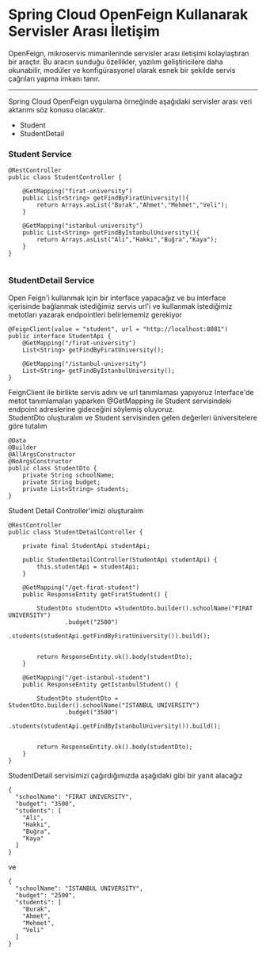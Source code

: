 <h1> Spring Cloud OpenFeign Kullanarak Servisler Arası İletişim </h1>



<p>OpenFeign, mikroservis mimarilerinde servisler arası iletişimi kolaylaştıran bir araçtır. Bu aracın sunduğu özellikler, yazılım geliştiricilere daha okunabilir, modüler ve konfigürasyonel olarak esnek bir şekilde servis çağrıları yapma imkanı tanır.
<hr>

<p> Spring Cloud OpenFeign uygulama örneğinde aşağıdaki servisler arası veri aktarımı söz konusu olacaktır.
<ul>       

<li>  Student   </li>
<li>   StudentDetail    </li>


</ul>

<h3> Student Service </h3>

```
@RestController
public class StudentController {

    @GetMapping("firat-university")
    public List<String> getFindByFiratUniversity(){
        return Arrays.asList("Burak","Ahmet","Mehmet","Veli");
    }

    @GetMapping("istanbul-university")
    public List<String> getFindByIstanbulUniversity(){
        return Arrays.asList("Ali","Hakkı","Buğra","Kaya");
    }
}


```

<h3> StudentDetail Service </h3>

<p> Open Feign'i kullanmak için bir interface yapacağız ve bu interface içerisinde bağlanmak istediğimiz servis url'i ve kullanmak istediğimiz metotları yazarak endpointleri belirlememiz gerekiyor

```
@FeignClient(value = "student", url = "http://localhost:8081")
public interface StudentApi {
    @GetMapping("/firat-university")
    List<String> getFindByFiratUniversity();

    @GetMapping("/istanbul-university")
    List<String> getFindByIstanbulUniversity();
}

```
<p> <bold> FeignClient </bold> ile birlikte servis adını ve url tanımlaması yapıyoruz
Interface'de metot tanımlamaları yaparken <bold> @GetMapping </bold> ile Student servisindeki endpoint adreslerine gideceğini söylemiş oluyoruz.
<br>
StudentDto oluşturalım ve Student servisinden gelen değerleri üniversitelere göre tutalım


```
@Data
@Builder
@AllArgsConstructor
@NoArgsConstructor
public class StudentDto {
    private String schoolName;
    private String budget;
    private List<String> students;
}

```
Student Detail Controller'imizi oluşturalım

```
@RestController
public class StudentDetailController {

    private final StudentApi studentApi;

    public StudentDetailController(StudentApi studentApi) {
        this.studentApi = studentApi;
    }

    @GetMapping("/get-firat-student")
    public ResponseEntity getFiratStudent() {

        StudentDto studentDto =StudentDto.builder().schoolName("FIRAT UNIVERSITY")
                .budget("2500")
                .students(studentApi.getFindByFiratUniversity()).build();
    

        return ResponseEntity.ok().body(studentDto);
    }   
    
    @GetMapping("/get-istanbul-student")
    public ResponseEntity getIstanbulStudent() {

        StudentDto studentDto = StudentDto.builder().schoolName("ISTANBUL UNIVERSITY")
                .budget("3500")
                .students(studentApi.getFindByIstanbulUniversity()).build();
    

        return ResponseEntity.ok().body(studentDto);
    }
}

```




StudentDetail servisimizi çağırdığımızda aşağıdaki gibi bir yanıt alacağız



```
{
  "schoolName": "FIRAT UNIVERSITY",
  "budget": "3500",
  "students": [
    "Ali",
    "Hakkı",
    "Buğra",
    "Kaya"
  ]
}

```
ve 

```
{
  "schoolName": "ISTANBUL UNIVERSITY",
  "budget": "2500",
  "students": [
    "Burak",
    "Ahmet",
    "Mehmet",
    "Veli"
  ]
}

```
